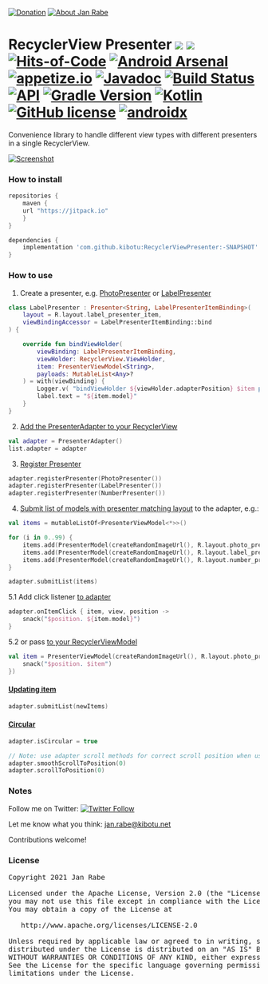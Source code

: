 [![Donation](https://img.shields.io/badge/buy%20me%20a%20coffee-brightgreen.svg)](https://www.paypal.me/janrabe/5) [![About Jan Rabe](https://img.shields.io/badge/about-me-green.svg)](https://www.kibotu.net)
# RecyclerView Presenter [![](https://jitpack.io/v/kibotu/RecyclerViewPresenter.svg)](https://jitpack.io/#kibotu/RecyclerViewPresenter) [![](https://jitpack.io/v/kibotu/RecyclerViewPresenter/month.svg)](https://jitpack.io/#kibotu/RecyclerViewPresenter) [![Hits-of-Code](https://hitsofcode.com/github/kibotu/RecyclerViewPresenter)](https://hitsofcode.com/view/github/kibotu/RecyclerViewPresenter) [![Android Arsenal](https://img.shields.io/badge/Android%20Arsenal-RecyclerViewPresenter-green.svg?style=true)](https://android-arsenal.com/details/1/3593) [![appetize.io](https://img.shields.io/badge/appetize.io-Live%20Demo-blue.svg)](https://appetize.io/app/twkuv0xydcy5h8whmkcmx81kur) [![Javadoc](https://img.shields.io/badge/javadoc-SNAPSHOT-green.svg)](https://jitpack.io/com/github/kibotu/RecyclerViewPresenter/master-SNAPSHOT/javadoc/index.html) [![Build Status](https://app.travis-ci.com/kibotu/RecyclerViewPresenter.svg?branch=master)](https://app.travis-ci.com/kibotu/RecyclerViewPresenter)  [![API](https://img.shields.io/badge/API-15%2B-brightgreen.svg?style=flat)](https://android-arsenal.com/api?level=15) [![Gradle Version](https://img.shields.io/badge/gradle-7.2-green.svg)](https://docs.gradle.org/current/release-notes)  [![Kotlin](https://img.shields.io/badge/kotlin-1.5.31-green.svg)](https://kotlinlang.org/) [![GitHub license](https://img.shields.io/badge/license-Apache%202-blue.svg)](https://raw.githubusercontent.com/kibotu/RecyclerViewPresenter/master/LICENSE) [![androidx](https://img.shields.io/badge/androidx-brightgreen.svg)](https://developer.android.com/topic/libraries/support-library/refactor)

Convenience library to handle different view types with different presenters in a single RecyclerView. 

[![Screenshot](https://raw.githubusercontent.com/kibotu/RecyclerViewPresenter/master/screenshot.png)](https://raw.githubusercontent.com/kibotu/RecyclerViewPresenter/master/screenshot.png)
  
### How to install

```groovy
repositories {
    maven {
	url "https://jitpack.io"
    }
}

dependencies {
    implementation 'com.github.kibotu:RecyclerViewPresenter:-SNAPSHOT'
}
```

### How to use


1. Create a presenter, e.g. [PhotoPresenter](app/src/main/kotlin/net/kibotu/android/recyclerviewpresenter/app/screens/kotlin/PhotoPresenter.kt#L21-L51) or [LabelPresenter](app/src/main/kotlin/net/kibotu/android/recyclerviewpresenter/app/screens/kotlin/LabelPresenter.kt#L14-L23)

```kotlin
class LabelPresenter : Presenter<String, LabelPresenterItemBinding>(
    layout = R.layout.label_presenter_item,
    viewBindingAccessor = LabelPresenterItemBinding::bind
) {

    override fun bindViewHolder(
        viewBinding: LabelPresenterItemBinding,
        viewHolder: RecyclerView.ViewHolder,
        item: PresenterViewModel<String>,
        payloads: MutableList<Any>?
    ) = with(viewBinding) {
        Logger.v( "bindViewHolder ${viewHolder.adapterPosition} $item payload=$payloads" )
        label.text = "${item.model}"
    }
}
```

2. [Add the PresenterAdapter to your RecyclerView](app/src/main/kotlin/net/kibotu/android/recyclerviewpresenter/app/screens/kotlin/PresenterActivity.kt#L26)

```kotlin
val adapter = PresenterAdapter()
list.adapter = adapter
```

3. [Register Presenter](app/src/main/kotlin/net/kibotu/android/recyclerviewpresenter/app/screens/kotlin/PresenterActivity.kt#L33-L35)

```kotlin
adapter.registerPresenter(PhotoPresenter())
adapter.registerPresenter(LabelPresenter())
adapter.registerPresenter(NumberPresenter())
```

4. [Submit list of models with presenter matching layout](app/src/main/kotlin/net/kibotu/android/recyclerviewpresenter/app/screens/kotlin/PresenterActivity.kt#L50-L70) to the adapter, e.g.:

```kotlin
val items = mutableListOf<PresenterViewModel<*>>()

for (i in 0..99) {
    items.add(PresenterModel(createRandomImageUrl(), R.layout.photo_presenter_item))
    items.add(PresenterModel(createRandomImageUrl(), R.layout.label_presenter_item))
    items.add(PresenterModel(createRandomImageUrl(), R.layout.number_presenter_item))
}

adapter.submitList(items)
```

5.1 Add click listener [to adapter](app/src/main/kotlin/net/kibotu/android/recyclerviewpresenter/app/screens/kotlin/PresenterActivity.kt#L37-L40)

```kotlin
adapter.onItemClick { item, view, position ->
    snack("$position. ${item.model}")
}
```

5.2 or pass [to your RecyclerViewModel](app/src/main/kotlin/net/kibotu/android/recyclerviewpresenter/app/screens/kotlin/PresenterActivity.kt#L65-L67)

```kotlin
val item = PresenterViewModel(createRandomImageUrl(), R.layout.photo_presenter_item) { item, view, position -> 
	snack("$position. $item")
})
```

#### [Updating item](app/src/main/kotlin/net/kibotu/android/recyclerviewpresenter/app/screens/kotlin/PresenterActivity.kt#L56)

```kotlin
adapter.submitList(newItems)
```

#### [Circular](app/src/main/kotlin/net/kibotu/android/recyclerviewpresenter/app/screens/circular/CircularPresenterActivity.kt#L37)

```kotlin
adapter.isCircular = true

// Note: use adapter scroll methods for correct scroll position when using circular
adapter.smoothScrollToPosition(0)
adapter.scrollToPosition(0)
```

### Notes

Follow me on Twitter: [![Twitter Follow](https://img.shields.io/twitter/follow/wolkenschauer.svg?style=social)](https://twitter.com/wolkenschauer)

Let me know what you think: [jan.rabe@kibotu.net](mailto:jan.rabe@kibotu.net)

Contributions welcome!

### License
<pre>
Copyright 2021 Jan Rabe

Licensed under the Apache License, Version 2.0 (the "License");
you may not use this file except in compliance with the License.
You may obtain a copy of the License at

   http://www.apache.org/licenses/LICENSE-2.0

Unless required by applicable law or agreed to in writing, software
distributed under the License is distributed on an "AS IS" BASIS,
WITHOUT WARRANTIES OR CONDITIONS OF ANY KIND, either express or implied.
See the License for the specific language governing permissions and
limitations under the License.
</pre>
